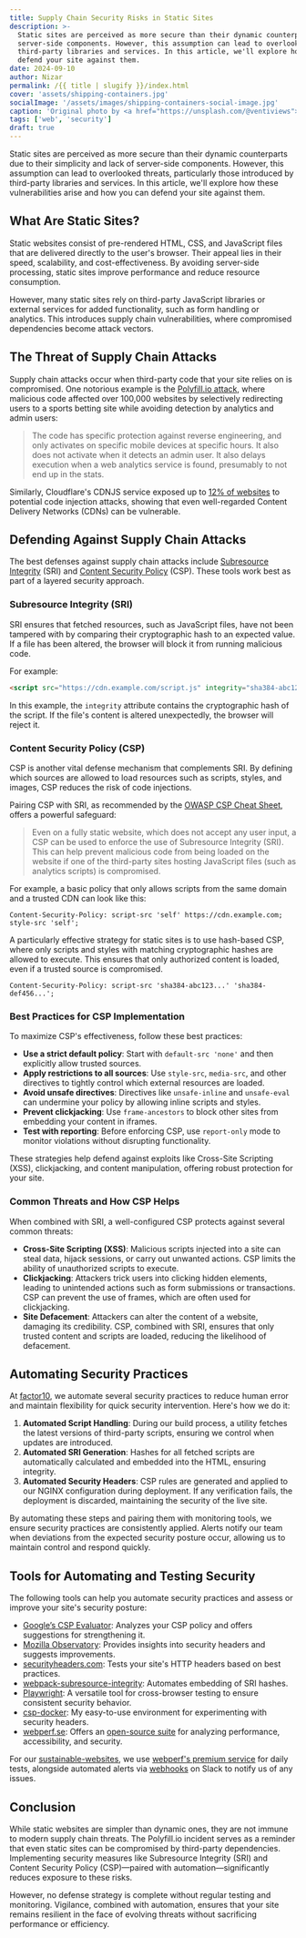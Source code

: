 ```yaml
---
title: Supply Chain Security Risks in Static Sites
description: >-
  Static sites are perceived as more secure than their dynamic counterparts due to their simplicity and lack of
  server-side components. However, this assumption can lead to overlooked threats, particularly those introduced by
  third-party libraries and services. In this article, we'll explore how these vulnerabilities arise and how you can
  defend your site against them.
date: 2024-09-10
author: Nizar
permalink: /{{ title | slugify }}/index.html
cover: 'assets/shipping-containers.jpg'
socialImage: '/assets/images/shipping-containers-social-image.jpg'
caption: 'Original photo by <a href="https://unsplash.com/@ventiviews">Venti Views</a> on <a href="https://unsplash.com/photos/aerial-view-of-city-buildings-during-daytime-6p0JBES_65E">Unsplash</a>'
tags: ['web', 'security']
draft: true
---
```


Static sites are perceived as more secure than their dynamic counterparts due to their simplicity and lack of
server-side components. However, this assumption can lead to overlooked threats, particularly those introduced by
third-party libraries and services. In this article, we'll explore how these vulnerabilities arise and how you can
defend your site against them.

## What Are Static Sites?

Static websites consist of pre-rendered HTML, CSS, and JavaScript files that are delivered directly to the user's
browser. Their appeal lies in their speed, scalability, and cost-effectiveness. By avoiding server-side processing,
static sites improve performance and reduce resource consumption.

However, many static sites rely on third-party JavaScript libraries or external services for added functionality, such
as form handling or analytics. This introduces supply chain vulnerabilities, where compromised dependencies become
attack vectors.

## The Threat of Supply Chain Attacks

Supply chain attacks occur when third-party code that your site relies on is compromised. One notorious example is the
[Polyfill.io attack](https://sansec.io/research/polyfill-supply-chain-attack), where malicious code affected over
100,000 websites by selectively redirecting users to a sports betting site while avoiding detection by analytics and
admin users:

> The code has specific protection against reverse engineering, and only activates on specific mobile devices at
  specific hours. It also does not activate when it detects an admin user. It also delays execution when a web analytics
  service is found, presumably to not end up in the stats.

Similarly, Cloudflare's CDNJS service exposed up to [12% of websites](https://www.bleepingcomputer.com/news/security/critical-cloudflare-cdn-flaw-allowed-compromise-of-12-percent-of-all-sites/)
to potential code injection attacks, showing that even well-regarded Content Delivery Networks (CDNs) can be vulnerable.

## Defending Against Supply Chain Attacks

The best defenses against supply chain attacks include [Subresource Integrity](https://developer.mozilla.org/en-US/docs/Web/Security/Subresource_Integrity)
(SRI) and [Content Security Policy](https://developer.mozilla.org/en-US/docs/Web/HTTP/CSP) (CSP). These tools work best
as part of a layered security approach.

### Subresource Integrity (SRI)

SRI ensures that fetched resources, such as JavaScript files, have not been tampered with by comparing their
cryptographic hash to an expected value. If a file has been altered, the browser will block it from running malicious
code.

For example:

```html
<script src="https://cdn.example.com/script.js" integrity="sha384-abc123..." crossorigin="anonymous"></script>
```

In this example, the `integrity` attribute contains the cryptographic hash of the script. If the file's content is
altered unexpectedly, the browser will reject it.

### Content Security Policy (CSP)

CSP is another vital defense mechanism that complements SRI. By defining which sources are allowed to load resources
such as scripts, styles, and images, CSP reduces the risk of code injections.

Pairing CSP with SRI, as recommended by the [OWASP CSP Cheat Sheet](https://cheatsheetseries.owasp.org/cheatsheets/Content_Security_Policy_Cheat_Sheet.html#defense-in-depth),
offers a powerful safeguard:

> Even on a fully static website, which does not accept any user input, a CSP can be used to enforce the use of
  Subresource Integrity (SRI). This can help prevent malicious code from being loaded on the website if one of the
  third-party sites hosting JavaScript files (such as analytics scripts) is compromised.

For example, a basic policy that only allows scripts from the same domain and a trusted CDN can look like this:

```text
Content-Security-Policy: script-src 'self' https://cdn.example.com; style-src 'self';
```

A particularly effective strategy for static sites is to use hash-based CSP, where only scripts and styles with matching
cryptographic hashes are allowed to execute. This ensures that only authorized content is loaded, even if a trusted
source is compromised.

```text
Content-Security-Policy: script-src 'sha384-abc123...' 'sha384-def456...';
```

### Best Practices for CSP Implementation

To maximize CSP's effectiveness, follow these best practices:

- **Use a strict default policy**: Start with `default-src 'none'` and then explicitly allow trusted sources.
- **Apply restrictions to all sources**: Use `style-src`, `media-src`, and other directives to tightly control which
  external resources are loaded.
- **Avoid unsafe directives**: Directives like `unsafe-inline` and `unsafe-eval` can undermine your policy by allowing
  inline scripts and styles.
- **Prevent clickjacking**: Use `frame-ancestors` to block other sites from embedding your content in iframes.
- **Test with reporting**: Before enforcing CSP, use `report-only` mode to monitor violations without disrupting
  functionality.

These strategies help defend against exploits like Cross-Site Scripting (XSS), clickjacking, and content manipulation,
offering robust protection for your site.

### Common Threats and How CSP Helps

When combined with SRI, a well-configured CSP protects against several common threats:

- **Cross-Site Scripting (XSS)**: Malicious scripts injected into a site can steal data, hijack sessions, or carry out
  unwanted actions. CSP limits the ability of unauthorized scripts to execute.
- **Clickjacking**: Attackers trick users into clicking hidden elements, leading to unintended actions such as form
  submissions or transactions. CSP can prevent the use of frames, which are often used for clickjacking.
- **Site Defacement**: Attackers can alter the content of a website, damaging its credibility. CSP, combined with SRI,
  ensures that only trusted content and scripts are loaded, reducing the likelihood of defacement.

## Automating Security Practices

At [factor10](https://www.factor10.com/), we automate several security practices to reduce human error and maintain
flexibility for quick security intervention. Here's how we do it:

1. **Automated Script Handling**: During our build process, a utility fetches the latest versions of third-party
   scripts, ensuring we control when updates are introduced.
2. **Automated SRI Generation**: Hashes for all fetched scripts are automatically calculated and embedded
   into the HTML, ensuring integrity.
3. **Automated Security Headers**: CSP rules are generated and applied to our NGINX configuration during deployment.
   If any verification fails, the deployment is discarded, maintaining the security of the live site.

By automating these steps and pairing them with monitoring tools, we ensure security practices are consistently applied.
Alerts notify our team when deviations from the expected security posture occur, allowing us to maintain control and
respond quickly.

## Tools for Automating and Testing Security

The following tools can help you automate security practices and assess or improve your site's security posture:

- [Google’s CSP Evaluator](https://csp-evaluator.withgoogle.com/): Analyzes your CSP policy and offers suggestions for
  strengthening it.
- [Mozilla Observatory](https://observatory.mozilla.org/): Provides insights into security headers and suggests
  improvements.
- [securityheaders.com](https://securityheaders.com/): Tests your site's HTTP headers based on best practices.
- [webpack-subresource-integrity](https://www.npmjs.com/package/webpack-subresource-integrity): Automates embedding of
  SRI hashes.
- [Playwright](https://playwright.dev/): A versatile tool for cross-browser testing to ensure consistent security
  behavior.
- [csp-docker](https://github.com/nizos/csp-docker): My easy-to-use environment for experimenting with security headers.
- [webperf.se](http://webperf.se): Offers an [open-source suite](https://github.com/Webperf-se/webperf_core) for
  analyzing performance, accessibility, and security.

For our [sustainable-websites](https://factor10.com/websites/), we use [webperf's premium service](https://webperf.se/erbjudande/)
for daily tests, alongside automated alerts via [webhooks](https://webperf.se/articles/webhooks/) on Slack to notify us
of any issues.

## Conclusion

While static websites are simpler than dynamic ones, they are not immune to modern supply chain threats. The Polyfill.io
incident serves as a reminder that even static sites can be compromised by third-party dependencies. Implementing
security measures like Subresource Integrity (SRI) and Content Security Policy (CSP)—paired with
automation—significantly reduces exposure to these risks.

However, no defense strategy is complete without regular testing and monitoring. Vigilance, combined with automation,
ensures that your site remains resilient in the face of evolving threats without sacrificing performance or efficiency.
